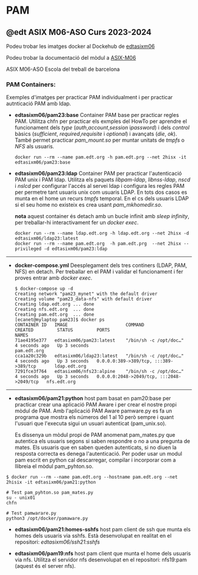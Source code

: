 # PAM 
## @edt ASIX M06-ASO Curs 2023-2024

Podeu trobar les imatges docker al Dockehub de [edtasixm06](https://hub.docker.com/u/edtasixm06/)

Podeu trobar la documentació del mòdul a [ASIX-M06](https://sites.google.com/site/asixm06edt/)

ASIX M06-ASO Escola del treball de barcelona


### PAM Containers:


Exemples d'imatges per practicar PAM individualment i per practicar autnticació PAM amb ldap.


 * **edtasixm06/pam23:base** Container PAM base per practicar regles PAM. Utilitza chfn per practicar els
   exmples del HowTo per aprendre el funcionament dels *type* (*auth*,*account*,*session* i*password*) i 
   dels *control* bàsics (*sufficient*, *required*,*requisite* i *optional*) i avançats (*die*, *ok*).
   També permet practicar *pam_mount.so* per muntar unitats de *tmpfs* o *NFS* als usuaris.

   ``` 
   docker run --rm --name pam.edt.org -h pam.edt.prg --net 2hisx -it edtasixm06/pam23:base

   ```


 * **edtasixm06/pam23:ldap** Container PAM per practicar l'autenticació PAM unix i PAM ldap. Utilitza els paquets
   *libpam-ldap*, *libnss-ldap*, *nscd* i *nslcd* per configurar l'accés al servei ldap i configura les regles PAM 
   per permetre tant usuaris unix com usuaris LDAP. En tots dos casos es munta en el home un recurs *tmpfs*
   temporal. En el cs dels usuaris LDAP si el seu home no existeix es crea usant *pam_mkhomedir.so*.
   
   **nota** aquest container és detach amb un bucle infinit amb *sleep infinity*, per treballar-hi 
   interactivament fer un *docker exec*.

   ``` 
   docker run --rm --name ldap.edt.org -h ldap.edt.org --net 2hisx -d edtasixm06/ldap23:latest
   docker run --rm --name pam.edt.org  -h pam.edt.prg  --net 2hisx --privileged -d edtasixm06/pam23:ldap
   ```

---

 * **docker-compose.yml** Deesplegament dels tres continers (LDAP, PAM, NFS) en detach. Per treballar
   en el PAM i validar el funcionament i fer proves entrar amb *docker exec*.

   ```
   $ docker-compose up -d
   Creating network "pam23_mynet" with the default driver
   Creating volume "pam23_data-nfs" with default driver
   Creating ldap.edt.org ... done
   Creating nfs.edt.org  ... done
   Creating pam.edt.org  ... done
   [ecanet@mylaptop pam23]$ docker ps
   CONTAINER ID   IMAGE                      COMMAND                  CREATED         STATUS         PORTS                                       NAMES
   71ae4195e377   edtasixm06/pam23:latest    "/bin/sh -c /opt/doc…"   4 seconds ago   Up 3 seconds                                               pam.edt.org
   cca1a20c329b   edtasixm06/ldap23:latest   "/bin/sh -c /opt/doc…"   4 seconds ago   Up 3 seconds   0.0.0.0:389->389/tcp, :::389->389/tcp       ldap.edt.org
   7291fce3f764   edtasixm06/nfs23:alpine    "/bin/sh -c /opt/doc…"   4 seconds ago   Up 3 seconds   0.0.0.0:2048->2049/tcp, :::2048->2049/tcp   nfs.edt.org
   ```

---

 * **edtasixm06/pam21:python** host pam basat en pam20:base per practicar crear una aplicació PAM Aware i per
   crear el nostre propi mòdul de PAM. Amb l'aplicació PAM Aware pamware.py es fa un programa que mostra els 
   números del 1 al 10 però sempre i quant l'usuari que l'executa sigui un usuari autenticat (pam_unix.so).

   Es dissenya un mòdul propi de PAM anomenat pam_mates.py que autentica els usuaris segons si saben respondre
   o no a una pregunta de mates. Els usuaris que en saben queden autenticats, si no diuen la resposta correcta
   es denega l'autenticació. Per poder usar un modul pam escrit en python cal descarregar, compilar i incorporar
   com a llibreia el mòdul pam_pyhton.so.


``` 
$ docker run --rm --name pam.edt.org --hostname pam.edt.org --net 2hisix -it edtasixm06/pam21:python

# Test pam_pyhton.so pam_mates.py
su - unix01
chfn

# Test pamwarare.py
python3 /opt/docker/pamaware.py
```

 * **edtasixm06/pam21:homes-sshfs** host pam client de ssh que munta els homes dels usuaris via sshfs. Està 
   desenvolupat en realitat en el repositori: *edtasixm06/ssh21:sshfs*

 * **edtasixm06/pam19:nfs** host pam client que munta el home dels usuaris via nfs. Utilitza el servidor nfs
   desenvolupat en el repositori: nfs19:pam (aquest és el server nfs).




